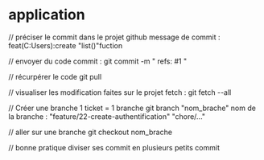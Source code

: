 # application

// préciser le commit dans le projet github
message de commit :
  feat(C:Users):create "list()"fuction

// envoyer du code 
commit :
  git commit -m "
  refs: #1 "

// récurpérer le code 
git pull

// visualiser les modification faites sur le projet
fetch :
  git fetch --all

// Créer une branche 
  1 ticket = 1 branche
  git branch "nom_brache"
  nom de la branche : "feature/22-create-authentification"
                      "chore/..."

// aller sur une branche
git checkout nom_brache

// bonne pratique
diviser ses commit en plusieurs petits commit 
